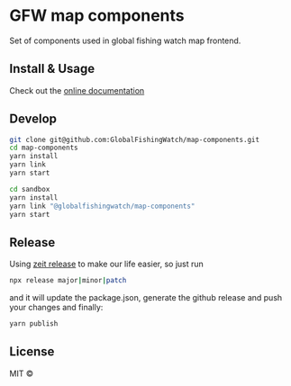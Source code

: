 # GFW map components

Set of components used in global fishing watch map frontend.

## Install & Usage

Check out the [online documentation](http://globalfishingwatch.io/map-components/)

## Develop

```bash
git clone git@github.com:GlobalFishingWatch/map-components.git
cd map-components
yarn install
yarn link
yarn start
```

```bash
cd sandbox
yarn install
yarn link "@globalfishingwatch/map-components"
yarn start
```

## Release

Using [zeit release](https://github.com/zeit/release) to make our life easier, so just run

```bash
npx release major|minor|patch
```

and it will update the package.json, generate the github release and push your changes and finally:

```bash
yarn publish
```

## License

MIT ©
